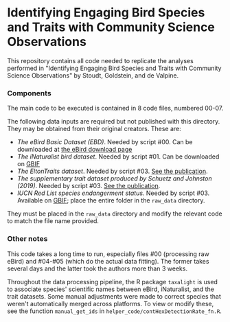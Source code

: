 # Identifying Engaging Bird Species and Traits with Community Science Observations

This repository contains all code needed to replicate the analyses performed in "Identifying Engaging Bird Species and Traits with Community Science Observations" by Stoudt, Goldstein, and de Valpine.

### Components

The main code to be executed is contained in 8 code files, numbered 00-07.

The following data inputs are required but not published with this directory. They may be obtained from their original creators. These are:

- *The eBird Basic Dataset (EBD)*. Needed by script #00. Can be downloaded at [the eBird download page](https://ebird.org/data/download/)
- *The iNaturalist bird dataset*. Needed by script #01. Can be downloaded on [GBIF](https://doi.org/10.15468/ab3s5x)
- *The EltonTraits dataset*. Needed by script #03. [See the publication](http://doi.wiley.com/10.1890/13-1917.1).
- *The supplementary trait dataset produced by Schuetz and Johnston (2019)*. Needed by script #03. [See the publication](https://doi.org/10.1073/pnas.1820670116).
- *IUCN Red List species endangerment status*. Needed by script #03. Available on [GBIF](https://www.gbif.org/dataset/19491596-35ae-4a91-9a98-85cf505f1bd3); place
the entire folder in the `raw_data` directory.

They must be placed in the `raw_data` directory and modify the relevant code to match the file name provided.


### Other notes

This code takes a long time to run, especially files #00 (processing raw eBird) and #04-#05 (which do the actual data fitting). The former takes several days and the latter took the authors more than 3 weeks.

Throughout the data processing pipeline, the R package `taxalight` is used to associate species' scientific names between eBird, iNaturalist, and the trait datasets. Some manual adjustments were made to correct species that weren't automatically merged across platforms. To view or modify these, see the function `manual_get_ids` in `helper_code/contHexDetectionRate_fn.R`.